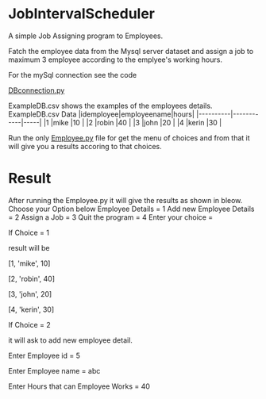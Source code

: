 # JobIntervalScheduler

A simple Job Assigning program to Employees.

Fatch the employee data from the Mysql server dataset and assign a job to maximum 3 employee according to the emplyee's working hours.

For the mySql connection see the code

[DBconnection.py](https://github.com/vaibhav253/JobIntervalScheduler/blob/master/DBconnection.py)

ExampleDB.csv shows the examples of the employees details.
ExampleDB.csv Data
|idemployee|employeename|hours|
|----------|------------|-----|
|1         |mike        |10   |
|2         |robin       |40   |
|3         |john        |20   |
|4         |kerin       |30   |

Run the only [Employee.py](Employee.py) file for get the menu of choices and from that it will give you a results accoring to that choices.


# Result

After running the Employee.py it will give the results as shown in bleow.
Choose your Option below
Employee Details = 1
Add new Employee Details = 2
Assign a Job = 3
Quit the program = 4
Enter your choice = 

If Choice = 1

result will be

[1, 'mike', 10]

[2, 'robin', 40]

[3, 'john', 20]

[4, 'kerin', 30]


If Choice = 2

it will ask to add new employee detail.

Enter Employee id = 5

Enter Employee name = abc

Enter Hours that can Employee Works = 40



